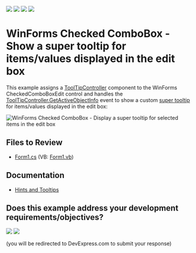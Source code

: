 <!-- default badges list -->
![](https://img.shields.io/endpoint?url=https://codecentral.devexpress.com/api/v1/VersionRange/128622489/24.2.1%2B)
[![](https://img.shields.io/badge/Open_in_DevExpress_Support_Center-FF7200?style=flat-square&logo=DevExpress&logoColor=white)](https://supportcenter.devexpress.com/ticket/details/E2637)
[![](https://img.shields.io/badge/📖_How_to_use_DevExpress_Examples-e9f6fc?style=flat-square)](https://docs.devexpress.com/GeneralInformation/403183)
[![](https://img.shields.io/badge/💬_Leave_Feedback-feecdd?style=flat-square)](#does-this-example-address-your-development-requirementsobjectives)
<!-- default badges end -->

# WinForms Checked ComboBox - Show a super tooltip for items/values displayed in the edit box 

This example assigns a [ToolTipController](https://docs.devexpress.com/WindowsForms/DevExpress.Utils.ToolTipController) component to the WinForms CheckedComboBoxEdit control and handles the [ToolTipController.GetActiveObjectInfo](https://docs.devexpress.com/WindowsForms/DevExpress.Utils.ToolTipController.GetActiveObjectInfo) event to show a custom [super tooltip](https://docs.devexpress.com/WindowsForms/DevExpress.Utils.SuperToolTip) for items/values displayed in the edit box:

![WinForms Checked ComboBox - Display a super tooltip for selected items in the edit box ](https://raw.githubusercontent.com/DevExpress-Examples/how-to-show-separate-tool-tips-for-values-shown-in-the-checkedcomboboxedits-edit-box-e2637/13.1.4%2B/media/winforms-checked-combobox-custom-tooltips.png)


## Files to Review

* [Form1.cs](./CS/WindowsApplication3/Form1.cs) (VB: [Form1.vb](./VB/WindowsApplication3/Form1.vb))


## Documentation

* [Hints and Tooltips](https://docs.devexpress.com/WindowsForms/2398/common-features/tooltips)
<!-- feedback -->
## Does this example address your development requirements/objectives?

[<img src="https://www.devexpress.com/support/examples/i/yes-button.svg"/>](https://www.devexpress.com/support/examples/survey.xml?utm_source=github&utm_campaign=winforms-checked-combobox-show-tooltips-for-selected-items&~~~was_helpful=yes) [<img src="https://www.devexpress.com/support/examples/i/no-button.svg"/>](https://www.devexpress.com/support/examples/survey.xml?utm_source=github&utm_campaign=winforms-checked-combobox-show-tooltips-for-selected-items&~~~was_helpful=no)

(you will be redirected to DevExpress.com to submit your response)
<!-- feedback end -->
